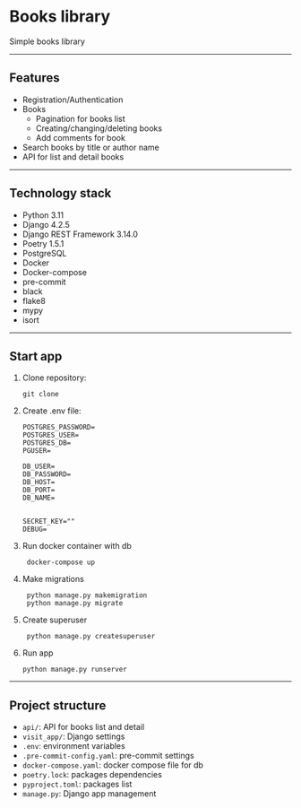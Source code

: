 # Books library

Simple books library
***

## Features

- Registration/Authentication
- Books
    - Pagination for books list
    - Creating/changing/deleting books
    - Add comments for book
- Search books by title or author name
- API for list and detail books

***

## Technology stack

- Python 3.11
- Django 4.2.5
- Django REST Framework 3.14.0
- Poetry 1.5.1
- PostgreSQL
- Docker
- Docker-compose
- pre-commit
- black
- flake8
- mypy
- isort

***

## Start app

1. Clone repository:
    ```
   git clone
2. Create .env file:
   ```
   POSTGRES_PASSWORD=
   POSTGRES_USER=
   POSTGRES_DB=
   PGUSER=

   DB_USER=
   DB_PASSWORD=
   DB_HOST=
   DB_PORT=
   DB_NAME=


   SECRET_KEY=""
   DEBUG=

3. Run docker container with db
   ```
    docker-compose up

4. Make migrations
   ```
    python manage.py makemigration
    python manage.py migrate

5. Create superuser
   ```
    python manage.py createsuperuser

6. Run app
   ```
   python manage.py runserver

***

## Project structure

- `api/`: API for books list and detail
- `visit_app/`: Django settings
- `.env`: environment variables
- `.pre-commit-config.yaml`: pre-commit settings
- `docker-compose.yaml`: docker compose file for db
- `poetry.lock`: packages dependencies
- `pyproject.toml`: packages list
- `manage.py`: Django app management
